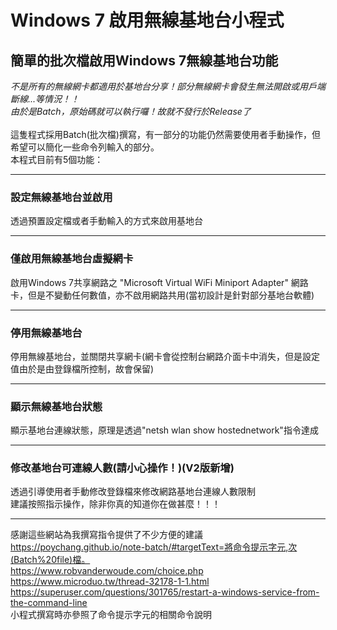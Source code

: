 # Windows 7 啟用無線基地台小程式
## 簡單的批次檔啟用Windows 7無線基地台功能
*不是所有的無線網卡都適用於基地台分享！部分無線網卡會發生無法開啟或用戶端斷線...等情況！！*<br />
*由於是Batch，原始碼就可以執行囉！故就不發行於Release了*<br />
<br />
這隻程式採用Batch(批次檔)撰寫，有一部分的功能仍然需要使用者手動操作，但希望可以簡化一些命令列輸入的部分。<br />
本程式目前有5個功能：<br />
***
### 設定無線基地台並啟用
透過預置設定檔或者手動輸入的方式來啟用基地台
***
### 僅啟用無線基地台虛擬網卡
啟用Windows 7共享網路之 "Microsoft Virtual WiFi Miniport Adapter"
網路卡，但是不變動任何數值，亦不啟用網路共用(當初設計是針對部分基地台軟體)
***
### 停用無線基地台
停用無線基地台，並關閉共享網卡(網卡會從控制台網路介面卡中消失，但是設定值由於是由登錄檔所控制，故會保留)
***
### 顯示無線基地台狀態
顯示基地台連線狀態，原理是透過"netsh wlan show hostednetwork"指令達成
***
### 修改基地台可連線人數(請小心操作！)(V2版新增)
透過引導使用者手動修改登錄檔來修改網路基地台連線人數限制<br />
建議按照指示操作，除非你真的知道你在做甚麼！！！<br />
***
感謝這些網站為我撰寫指令提供了不少方便的建議<br />
https://poychang.github.io/note-batch/#targetText=將命令提示字元,次(Batch%20file)檔。<br />
https://www.robvanderwoude.com/choice.php<br />
https://www.microduo.tw/thread-32178-1-1.html<br />
https://superuser.com/questions/301765/restart-a-windows-service-from-the-command-line<br />
小程式撰寫時亦參照了命令提示字元的相關命令說明
